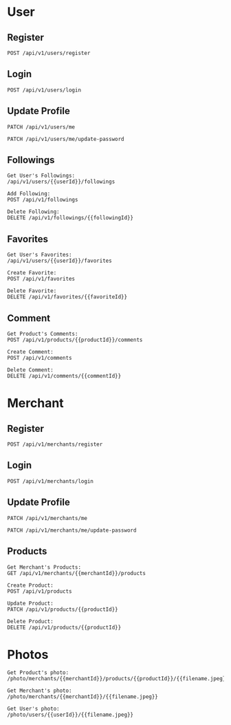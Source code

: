 # User

## Register

```
POST /api/v1/users/register
```

## Login

```
POST /api/v1/users/login
```

## Update Profile

```
PATCH /api/v1/users/me

PATCH /api/v1/users/me/update-password
```

## Followings

```
Get User's Followings:
/api/v1/users/{{userId}}/followings

Add Following:
POST /api/v1/followings

Delete Following:
DELETE /api/v1/followings/{{followingId}}
```

## Favorites

```
Get User's Favorites:
/api/v1/users/{{userId}}/favorites

Create Favorite:
POST /api/v1/favorites

Delete Favorite:
DELETE /api/v1/favorites/{{favoriteId}}
```

## Comment

```
Get Product's Comments:
POST /api/v1/products/{{productId}}/comments

Create Comment:
POST /api/v1/comments

Delete Comment:
DELETE /api/v1/comments/{{commentId}}
```

# Merchant

## Register

```
POST /api/v1/merchants/register
```

## Login

```
POST /api/v1/merchants/login
```

## Update Profile

```
PATCH /api/v1/merchants/me

PATCH /api/v1/merchants/me/update-password
```

## Products

```
Get Merchant's Products:
GET /api/v1/merchants/{{merchantId}}/products

Create Product:
POST /api/v1/products

Update Product:
PATCH /api/v1/products/{{productId}}

Delete Product:
DELETE /api/v1/products/{{productId}}
```

# Photos

```
Get Product's photo:
/photo/merchants/{{merchantId}}/products/{{productId}}/{{filename.jpeg}}

Get Merchant's photo:
/photo/merchants/{{merchantId}}/{{filename.jpeg}}

Get User's photo:
/photo/users/{{userId}}/{{filename.jpeg}}
```
